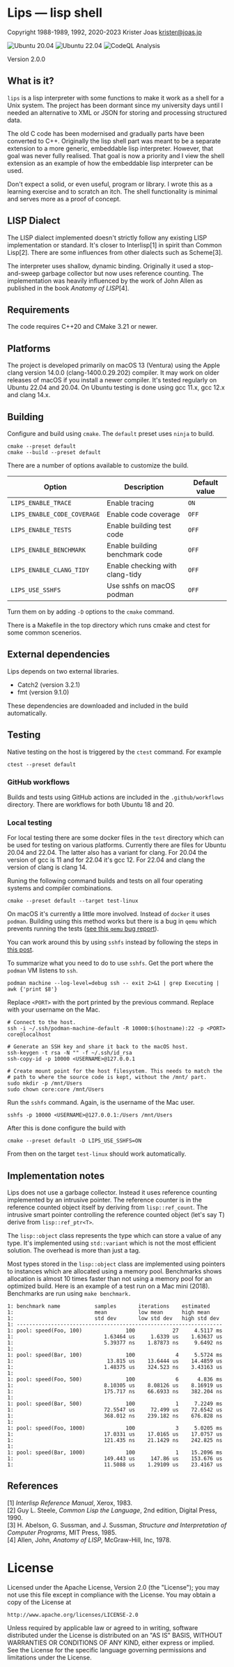 # Lips — lisp shell

Copyright 1988-1989, 1992, 2020-2023 Krister Joas <krister@joas.jp>

![Ubuntu 20.04](https://github.com/kuriboshi/lips/actions/workflows/ubuntu-20.04.yml/badge.svg)
![Ubuntu 22.04](https://github.com/kuriboshi/lips/actions/workflows/ubuntu-22.04.yml/badge.svg)
![CodeQL Analysis](https://github.com/kuriboshi/lips/actions/workflows/codeql-analysis.yml/badge.svg)

Version 2.0.0

## What is it?

`lips` is a lisp interpreter with some functions to make it work as a
shell for a Unix system.  The project has been dormant since my
university days until I needed an alternative to XML or JSON for
storing and processing structured data.

The old C code has been modernised and gradually parts have been
converted to C++.  Originally the lisp shell part was meant to be a
separate extension to a more generic, embeddable lisp interpreter.
However, that goal was never fully realised.  That goal is now a
priority and I view the shell extension as an example of how the
embeddable lisp interpreter can be used.

Don't expect a solid, or even useful, program or library.  I wrote
this as a learning exercise and to scratch an itch.  The shell
functionality is minimal and serves more as a proof of concept.

## LISP Dialect

The LISP dialect implemented doesn't strictly follow any existing LISP
implementation or standard. It's closer to Interlisp[1] in spirit than
Common Lisp[2]. There are some influences from other dialects such as
Scheme[3].

The interpreter uses shallow, dynamic binding. Originally it used a
stop-and-sweep garbage collector but now uses reference counting. The
implementation was heavily influenced by the work of John Allen as
published in the book _Anatomy of LISP_[4].

## Requirements

The code requires C++20 and CMake 3.21 or newer.

## Platforms

The project is developed primarily on macOS 13 (Ventura) using the
Apple clang version 14.0.0 (clang-1400.0.29.202) compiler.  It may
work on older releases of macOS if you install a newer compiler.  It's
tested regularly on Ubuntu 22.04 and 20.04. On Ubuntu testing is done
using gcc 11.x, gcc 12.x and clang 14.x.

## Building

Configure and build using `cmake`. The `default` preset uses `ninja`
to build.

```
cmake --preset default
cmake --build --preset default
```

There are a number of options available to customize the build.

| Option                      | Description                     | Default value |
| --------------------------- | ------------------------------- | ------------- |
| `LIPS_ENABLE_TRACE`         | Enable tracing                  | `ON`          |
| `LIPS_ENABLE_CODE_COVERAGE` | Enable code coverage            | `OFF`         |
| `LIPS_ENABLE_TESTS`         | Enable building test code       | `OFF`         |
| `LIPS_ENABLE_BENCHMARK`     | Enable building benchmark code  | `OFF`         |
| `LIPS_ENABLE_CLANG_TIDY`    | Enable checking with clang-tidy | `OFF`         |
| `LIPS_USE_SSHFS`            | Use sshfs on macOS podman       | `OFF`         |

Turn them on by adding `-D` options to the `cmake` command.

There is a Makefile in the top directory which runs cmake and ctest
for some common scenerios.

## External dependencies

Lips depends on two external libraries.

- Catch2 (version 3.2.1)
- fmt (version 9.1.0)

These dependencies are downloaded and included in the build
automatically.

## Testing

Native testing on the host is triggered by the `ctest` command. For example

```
ctest --preset default
```

### GitHub workflows

Builds and tests using GitHub actions are included in the
`.github/workflows` directory. There are workflows for both Ubuntu 18
and 20.

### Local testing

For local testing there are some docker files in the `test` directory
which can be used for testing on various platforms. Currently there
are files for Ubuntu 20.04 and 22.04. The latter also has a variant
for clang. For 20.04 the version of gcc is 11 and for 22.04 it's gcc
12. For 22.04 and clang the version of clang is clang 14.

Runing the following command builds and tests on all four operating
systems and compiler combinations.

```
cmake --preset default --target test-linux
```

On macOS it's currently a little more involved. Instead of `docker` it
uses `podman`. Building using this method works but there is a bug in
`qemu` which prevents running the tests
([see this `qemu` bug report](https://gitlab.com/qemu-project/qemu/-/issues/1010)).

You can work around this by using `sshfs` instead by following the
steps in [this
post](https://dalethestirling.github.io/Macos-volumes-with-Podman/).

To summarize what you need to do to use `sshfs`. Get the port where
the `podman` VM listens to `ssh`.

```
podman machine --log-level=debug ssh -- exit 2>&1 | grep Executing | awk {'print $8'}
```

Replace `<PORT>` with the port printed by the previous
command. Replace <USERNAME> with your username on the Mac.

```
# Connect to the host.
ssh -i ~/.ssh/podman-machine-default -R 10000:$(hostname):22 -p <PORT> core@localhost

# Generate an SSH key and share it back to the macOS host.
ssh-keygen -t rsa -N "" -f ~/.ssh/id_rsa
ssh-copy-id -p 10000 <USERNAME>@127.0.0.1

# Create mount point for the host filesystem. This needs to match the
# path to where the source code is kept, without the /mnt/ part.
sudo mkdir -p /mnt/Users
sudo chown core:core /mnt/Users
```

Run the `sshfs` command. Again, <USERNAME> is the username of the Mac
user.

```
sshfs -p 10000 <USERNAME>@127.0.0.1:/Users /mnt/Users
```

After this is done configure the build with

```
cmake --preset default -D LIPS_USE_SSHFS=ON
```

From then on the target `test-linux` should work automatically.

## Implementation notes

Lips does not use a garbage collector. Instead it uses reference
counting implemented by an intrusive pointer. The reference counter is
in the reference counted object itself by deriving from
`lisp::ref_count`. The intrusive smart pointer controlling the
reference counted object (let's say T) derive from `lisp::ref_ptr<T>`.

The `lisp::object` class represents the type which can store a value
of any type. It's implemented using `std::variant` which is not the
most efficient solution. The overhead is more than just a tag.

Most types stored in the `lisp::object` class are implemented using
pointers to instances which are allocated using a memory
pool. Benchmarks shows allocation is almost 10 times faster than not
using a memory pool for an optimized build. Here is an example of a
test run on a Mac mini (2018). Benchmarks are run using `make
benchmark.`

```
1: benchmark name           samples       iterations    estimated
1:                          mean          low mean      high mean
1:                          std dev       low std dev   high std dev
1: ------------------------------------------------------------------
1: pool: speed(Foo, 100)              100            27     4.5117 ms
1:                             1.63464 us     1.6339 us    1.63637 us
1:                             5.39377 ns    1.87873 ns     9.6492 ns
1:
1: pool: speed(Bar, 100)              100             4     5.5724 ms
1:                              13.815 us    13.6444 us    14.4859 us
1:                             1.48375 us    324.523 ns    3.43163 us
1:
1: pool: speed(Foo, 500)              100             6      4.836 ms
1:                             8.10305 us    8.08126 us    8.16919 us
1:                             175.717 ns    66.6933 ns    382.204 ns
1:
1: pool: speed(Bar, 500)              100             1     7.2249 ms
1:                             72.5547 us     72.499 us    72.6542 us
1:                             368.012 ns    239.182 ns    676.828 ns
1:
1: pool: speed(Foo, 1000)             100             3     5.0205 ms
1:                             17.0331 us    17.0165 us    17.0757 us
1:                             121.435 ns    21.1429 ns    242.825 ns
1:
1: pool: speed(Bar, 1000)             100             1    15.2096 ms
1:                             149.443 us     147.86 us    153.676 us
1:                             11.5088 us    1.29109 us    23.4167 us
```

## References

[1] _Interlisp Reference Manual_, Xerox, 1983.<br>
[2] Guy L. Steele, _Common Lisp the Language_, 2nd edition, Digital Press, 1990.<br>
[3] H. Abelson, G. Sussman, and J. Sussman, _Structure and Interpretation of Computer Programs_, MIT Press, 1985.<br>
[4] Allen, John, _Anatomy of LISP_, McGraw-Hill, Inc, 1978.

# License

Licensed under the Apache License, Version 2.0 (the "License");
you may not use this file except in compliance with the License.
You may obtain a copy of the License at

    http://www.apache.org/licenses/LICENSE-2.0

Unless required by applicable law or agreed to in writing, software
distributed under the License is distributed on an "AS IS" BASIS,
WITHOUT WARRANTIES OR CONDITIONS OF ANY KIND, either express or implied.
See the License for the specific language governing permissions and
limitations under the License.
